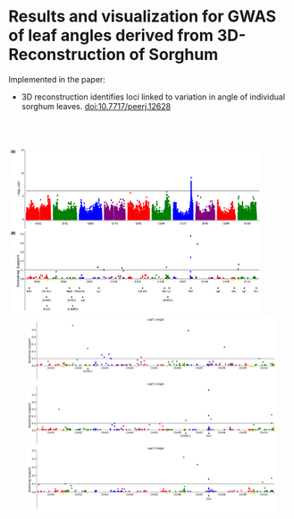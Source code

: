 # Results and visualization for GWAS of leaf angles derived from 3D-Reconstruction of Sorghum

Implemented in the paper:

  * 3D reconstruction identifies loci linked to variation in angle of individual sorghum leaves. [doi:10.7717/peerj.12628](https://peerj.com/articles/12628/)
<br />
<br />

<p align="center">
<img src="./Figures/Fig_2.png" width="450" height="300" /> &nbsp; &nbsp; &nbsp; &nbsp; &nbsp; &nbsp; &nbsp;

<img src="./Figures/Fig_3.png" width="450" height="350" />
</p>

